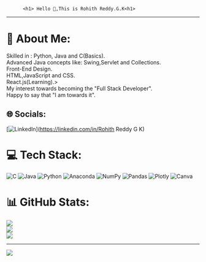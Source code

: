           <h1> Hello 👋,This is Rohith Reddy.G.K<h1>
___________________________________________________________________________________________________________________________________________________________________

# 💫 About Me:
Skilled in : Python, Java and C(Basics).<br>Advanced Java concepts like: Swing,Servlet and Collections.<br>Front-End Design.<br>HTML,JavaScript and CSS.<br>React.js(Learning).><br>My interest towards becoming the "Full Stack Developer".<br>Happy to say that "I am towards it".


## 🌐 Socials:
[![LinkedIn](https://img.shields.io/badge/LinkedIn-%230077B5.svg?logo=linkedin&logoColor=white)](https://linkedin.com/in/Rohith Reddy G K) 

# 💻 Tech Stack:
![C](https://img.shields.io/badge/c-%2300599C.svg?style=flat-square&logo=c&logoColor=white) ![Java](https://img.shields.io/badge/java-%23ED8B00.svg?style=flat-square&logo=openjdk&logoColor=white) ![Python](https://img.shields.io/badge/python-3670A0?style=flat-square&logo=python&logoColor=ffdd54) ![Anaconda](https://img.shields.io/badge/Anaconda-%2344A833.svg?style=flat-square&logo=anaconda&logoColor=white) ![NumPy](https://img.shields.io/badge/numpy-%23013243.svg?style=flat-square&logo=numpy&logoColor=white) ![Pandas](https://img.shields.io/badge/pandas-%23150458.svg?style=flat-square&logo=pandas&logoColor=white) ![Plotly](https://img.shields.io/badge/Plotly-%233F4F75.svg?style=flat-square&logo=plotly&logoColor=white) ![Canva](https://img.shields.io/badge/Canva-%2300C4CC.svg?style=flat-square&logo=Canva&logoColor=white)
# 📊 GitHub Stats:
![](https://github-readme-stats.vercel.app/api?username=RohithReddyGK&theme=tokyonight&hide_border=false&include_all_commits=true&count_private=true)<br/>
![](https://github-readme-streak-stats.herokuapp.com/?user=RohithReddyGK&theme=tokyonight&hide_border=false)<br/>
![](https://github-readme-stats.vercel.app/api/top-langs/?username=RohithReddyGK&theme=tokyonight&hide_border=false&include_all_commits=true&count_private=true&layout=compact)

---
[![](https://visitcount.itsvg.in/api?id=RohithReddyGK&icon=0&color=0)](https://visitcount.itsvg.in)

<!-- Proudly created with GPRM ( https://gprm.itsvg.in ) -->
